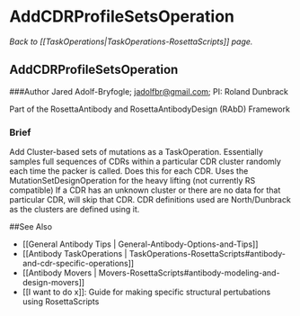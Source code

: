 # AddCDRProfileSetsOperation
*Back to [[TaskOperations|TaskOperations-RosettaScripts]] page.*
## AddCDRProfileSetsOperation

###Author
Jared Adolf-Bryfogle; jadolfbr@gmail.com; 
PI: Roland Dunbrack

Part of the RosettaAntibody and RosettaAntibodyDesign (RAbD) Framework

### Brief
Add Cluster-based sets of mutations as a TaskOperation. Essentially samples full sequences of CDRs within a particular CDR cluster randomly each time the packer is called. Does this for each CDR. Uses the MutationSetDesignOperation for the heavy lifting (not currently RS compatible) If a CDR has an unknown cluster or there are no data for that particular CDR, will skip that CDR. CDR definitions used are North/Dunbrack as the clusters are defined using it.


##See Also

* [[General Antibody Tips | General-Antibody-Options-and-Tips]]
* [[Antibody TaskOperations | TaskOperations-RosettaScripts#antibody-and-cdr-specific-operations]]
* [[Antibody Movers | Movers-RosettaScripts#antibody-modeling-and-design-movers]]
* [[I want to do x]]: Guide for making specific structural pertubations using RosettaScripts
